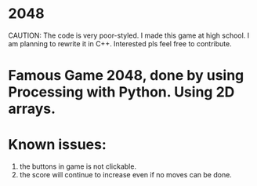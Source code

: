 # 2048
CAUTION: The code is very poor-styled. I made this game at high school. I am planning to rewrite it in C++. Interested pls feel free to contribute.

# Famous Game 2048, done by using Processing with Python. Using 2D arrays.

# Known issues:
1. the buttons in game is not clickable.
2. the score will continue to increase even if no moves can be done.
